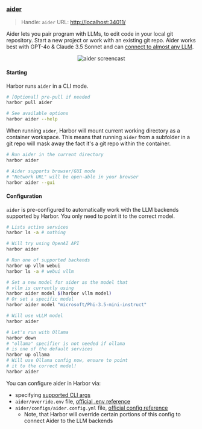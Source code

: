 ### [aider](https://github.com/paul-gauthier/aider)

> Handle: `aider`
> URL: [http://localhost:34011/](http://localhost:34011/)

Aider lets you pair program with LLMs,
to edit code in your local git repository.
Start a new project or work with an existing git repo.
Aider works best with GPT-4o & Claude 3.5 Sonnet and can
[connect to almost any LLM](https://aider.chat/docs/llms.html).

<p align="center">
  <img
    src="https://aider.chat/assets/screencast.svg"
    alt="aider screencast"
  >
</p>

#### Starting

Harbor runs `aider` in a CLI mode.

```bash
# [Optional] pre-pull if needed
harbor pull aider

# See available options
harbor aider --help
```

When running `aider`, Harbor will mount current working directory as a container workspace. This means that running `aider` from a subfolder in a git repo will mask away the fact it's a git repo within the container.

```bash
# Run aider in the current directory
harbor aider

# Aider supports browser/GUI mode
# "Network URL" will be open-able in your browser
harbor aider --gui
```

#### Configuration

`aider` is pre-configured to automatically work with the LLM backends supported by Harbor. You only need to point it to the correct model.

```bash
# Lists active services
harbor ls -a # nothing

# Will try using OpenAI API
harbor aider

# Run one of supported backends
harbor up vllm webui
harbor ls -a # webui vllm

# Set a new model for aider as the model that
# vllm is currently using
harbor aider model $(harbor vllm model)
# Or set a specific model
harbor aider model "microsoft/Phi-3.5-mini-instruct"

# Will use vLLM model
harbor aider

# Let's run with Ollama
harbor down
# "ollama" specifier is not needed if ollama
# is one of the default services
harbor up ollama
# Will use Ollama config now, ensure to point
# it to the correct model!
harbor aider
```

You can configure aider in Harbor via:
- specifying [supported CLI args](https://aider.chat/docs/config/options.html)
- `aider/override.env` file, [official .env reference](https://aider.chat/docs/config/dotenv.html)
- `aider/configs/aider.config.yml` file, [official config reference](https://aider.chat/docs/config/aider_conf.html)
  - Note, that Harbor will override certain portions of this config to connect Aider to the LLM backends
